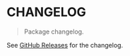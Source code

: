 # CHANGELOG

> Package changelog.

See [GitHub Releases](https://github.com/stdlib-js/math-base-ops-addf/releases) for the changelog.